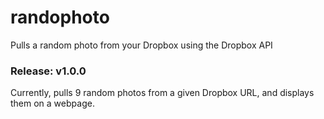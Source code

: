# randophoto
Pulls a random photo from your Dropbox using the Dropbox API

### Release: v1.0.0
Currently, pulls 9 random photos from a given Dropbox URL, and displays them on a webpage.

